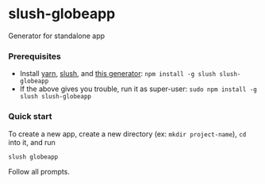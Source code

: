 # slush-globeapp

Generator for standalone app

### Prerequisites

- Install [yarn](https://yarnpkg.com/), [slush](https://github.com/slushjs/slush), and [this generator](https://www.npmjs.com/package/slush-globeapp): `npm install -g slush slush-globeapp`
- If the above gives you trouble, run it as super-user: `sudo npm install -g slush slush-globeapp`

### Quick start
To create a new app, create a new directory (ex: `mkdir project-name`), `cd` into it, and run
    
    slush globeapp

Follow all prompts.
